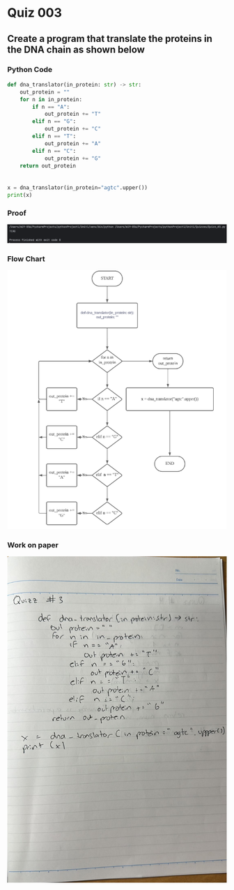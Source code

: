 # Quiz 003
## Create a program that translate the proteins in the DNA chain as shown below
### Python Code
```.py
def dna_translator(in_protein: str) -> str:
    out_protein = ""
    for n in in_protein:
        if n == "A":
            out_protein += "T"
        elif n == "G":
            out_protein += "C"
        elif n == "T":
            out_protein += "A"
        elif n == "C":
            out_protein += "G"
    return out_protein


x = dna_translator(in_protein="agtc".upper())
print(x)
```
### Proof
![Quiz_003_Proof_Image.png](Quiz_003_Proof_Image.png)

### Flow Chart
![Quizz_003_Flow_Chart.png](Quiz_003_Flow_Chart.png)

### Work on paper
![Quiz_003_Work_Paper.jpeg](Quiz_003_Work_Paper.jpeg)